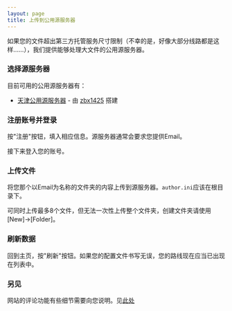 ```yaml
---
layout: page
title: 上传到公用源服务器
---
```


如果您的文件超出第三方托管服务尺寸限制（不幸的是，好像大部分线路都是这样……），我们提供能够处理大文件的公用源服务器。

### 选择源服务器

目前可用的公用源服务器有：

* [天津公用源服务器](https://api.zbx1425.tk:8953/bcs-src) - 由 [zbx1425](https://zbx1425.tk) 搭建

### 注册账号并登录

按"注册"按钮，填入相应信息。源服务器通常会要求您提供Email。

接下来登入您的账号。

### 上传文件

将您那个以Email为名称的文件夹的内容上传到源服务器。`author.ini`应该在根目录下。

可同时上传最多8个文件，但无法一次性上传整个文件夹，创建文件夹请使用[New]->[Folder]。

### 刷新数据

回到主页，按"刷新"按钮。如果您的配置文件书写无误，您的路线现在应当已出现在列表中。

### 另见

网站的评论功能有些细节需要向您说明。见[此处](rssnotif.html)